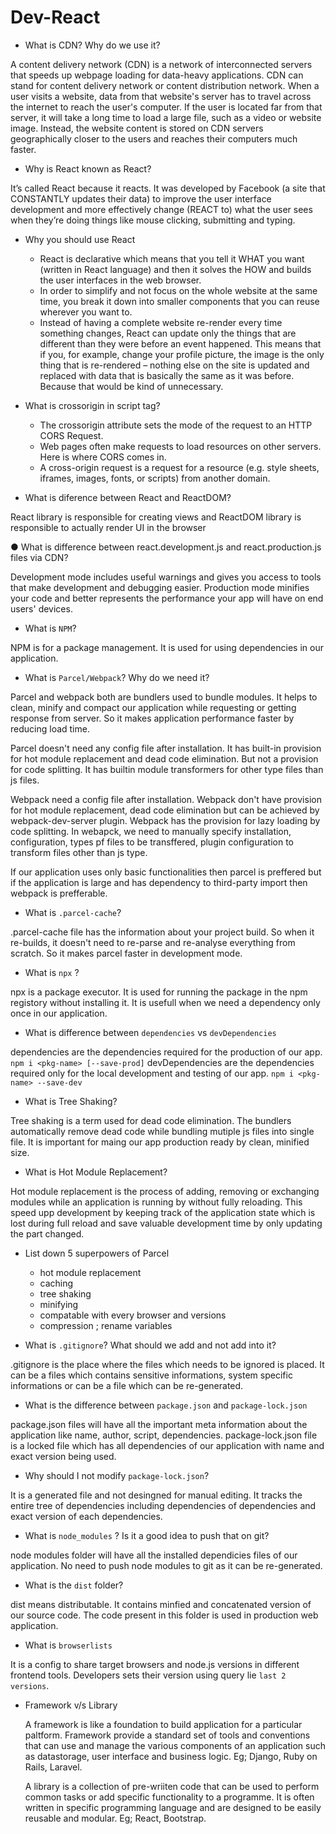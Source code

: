 # Dev-React
* What is CDN? Why do we use it?

A content delivery network (CDN) is a network of interconnected servers that speeds up webpage loading for data-heavy applications. CDN can stand for content delivery network or content distribution network. 
When a user visits a website, data from that website's server has to travel across the internet to reach the user's computer. If the user is located far from that server, it will take a long time to load a large file, such as a video or website image. Instead, the website content is stored on CDN servers geographically closer to the users and reaches their computers much faster.

* Why is React known as React?

It’s called React because it reacts. It was developed by Facebook (a site that CONSTANTLY updates their data) to improve the user interface development and more effectively change (REACT to) what the user sees when they’re doing things like mouse clicking, submitting and typing.

* Why you should use React

  - React is declarative which means that you tell it WHAT you want (written in React language) and then it solves the HOW and builds the user interfaces in the web browser.
  - In order to simplify and not focus on the whole website at the same time, you break it down into smaller components that you can reuse wherever you want to.
  - Instead of having a complete website re-render every time something changes, React can update only the things that are different than they were before an event happened. This means that if you, for example, change your profile picture, the image is the only thing that is re-rendered – nothing else on the site is updated and replaced with data that is basically the same as it was before. Because that would be kind of unnecessary.
  
* What is crossorigin in script tag?

  - The crossorigin attribute sets the mode of the request to an HTTP CORS Request.
  - Web pages often make requests to load resources on other servers. Here is where CORS comes in.
  - A cross-origin request is a request for a resource (e.g. style sheets, iframes, images, fonts, or scripts) from another domain.
  
* What is diference between React and ReactDOM?

React library is responsible for creating views and ReactDOM library is responsible to actually render UI in the browser

● What is difference between react.development.js and react.production.js files via CDN?

Development mode includes useful warnings and gives you access to tools that make development and debugging easier. 
Production mode minifies your code and better represents the performance your app will have on end users' devices.

* What is `NPM`?

NPM is for a package management. It is used for using dependencies in our application.

* What is `Parcel/Webpack`? Why do we need it?

Parcel and webpack both are bundlers used to bundle modules. It helps to clean, minify and compact our application while requesting or getting response from server. So it makes application performance faster by reducing load time.

Parcel doesn't need any config file after installation. It has built-in provision for hot module replacement and dead code elimination. But not a provision for code splitting. It has builtin module transformers for other type files than js files.

Webpack need a config file after installation. Webpack don't have provision for hot module replacement, dead code elimination but can be achieved by webpack-dev-server plugin. Webpack has the provision for lazy loading by code splitting. In webapck, we need to manually specify installation, configuration, types pf files to be transffered, plugin configuration to transform files other than js type.

If our application uses only basic functionalities then parcel is preffered but if the application is large and has dependency to third-party import then webpack is prefferable.

* What is `.parcel-cache`?

.parcel-cache file has the information about your project build. So when it re-builds, it doesn't need to re-parse and re-analyse everything from scratch. So it makes parcel faster in development mode.

* What is `npx` ?

npx is a package executor. It is used for running the package in the npm registory without installing it. It is usefull when we need a dependency only once in our application.

* What is difference between `dependencies` vs `devDependencies`

dependencies are the dependencies required for the production of our app. `npm i <pkg-name> [--save-prod]`
devDependencies are the dependencies required only for the local development and testing of our app. `npm i <pkg-name> --save-dev`

* What is Tree Shaking?

Tree shaking is a term used for dead code elimination. The bundlers automatically remove dead code while bundling mutiple js files into single file. It is important for maing our app production ready by clean, minified size.

* What is Hot Module Replacement?

Hot module replacement is the process of adding, removing or exchanging modules while an application is running by without fully reloading. This speed upp development by keeping track of the application state which is lost during full reload and save valuable development time by only updating the part changed.

* List down 5 superpowers of Parcel

  - hot module replacement
  - caching
  - tree shaking
  - minifying
  - compatable with every browser and versions
  - compression ; rename variables
  
* What is `.gitignore`? What should we add and not add into it?

.gitignore is the place where the files which needs to be ignored is placed. It can be a files which contains sensitive informations, system specific informations or can be a file which can be re-generated.

* What is the difference between `package.json` and `package-lock.json`

package.json files will have all the important meta information about the application like name, author, script, dependencies. package-lock.json file is a locked file which has all dependencies of our application with name and exact version being used.

*  Why should I not modify `package-lock.json`?

It is a generated file and not desingned for manual editing. It tracks the entire tree of dependencies including dependencies of dependencies and exact version of each dependencies.

* What is `node_modules` ? Is it a good idea to push that on git?

node modules folder will have all the installed dependicies files of our application. No need to push node modules to git as it can be re-generated.

* What is the `dist` folder?

dist means distributable. It contains minfied and concatenated version of our source code. The code present in this folder is used in production web application.

* What is `browserlists`

It is a config to share target browsers and node.js versions in different frontend tools. Developers sets their version using query lie `last 2 versions`.

* Framework v/s Library

  A framework is like a foundation to build application for a particular paltform. Framework provide a standard set of tools and conventions that can use and manage the various components of an application such as datastorage, user interface and business logic. Eg; Django, Ruby on Rails, Laravel.

  A library is a collection of pre-wriiten code that can be used to perform common tasks or add specific functionality to a programme. It is often written in specific programming language and are designed to be easily reusable and modular. Eg; React, Bootstrap.




















































